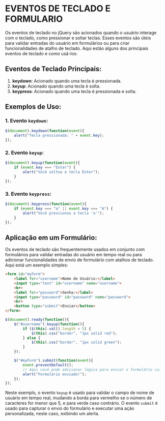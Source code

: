 # EVENTOS DE TECLADO E FORMULARIO
Os eventos de teclado no jQuery são acionados quando o usuário interage com o teclado, como pressionar e soltar teclas. Esses eventos são úteis para validar entradas do usuário em formulários ou para criar funcionalidades de atalho de teclado. Aqui estão alguns dos principais eventos de teclado e como usá-los:

## Eventos de Teclado Principais:
1. **keydown**: Acionado quando uma tecla é pressionada.
2. **keyup**: Acionado quando uma tecla é solta.
3. **keypress**: Acionado quando uma tecla é pressionada e solta.

## Exemplos de Uso:
### 1. Evento `keydown`:
```javascript
$(document).keydown(function(event){
    alert("Tecla pressionada: " + event.key);
});
```

### 2. Evento `keyup`:
```javascript
$(document).keyup(function(event){
    if (event.key === "Enter") {
        alert("Você soltou a tecla Enter");
    }
});
```

### 3. Evento `keypress`:
```javascript
$(document).keypress(function(event){
    if (event.key === "a" || event.key === "A") {
        alert("Você pressionou a tecla 'a'");
    }
});
```

## Aplicação em um Formulário:
Os eventos de teclado são frequentemente usados em conjunto com formulários para validar entradas do usuário em tempo real ou para adicionar funcionalidades de envio de formulário com atalhos de teclado. Aqui está um exemplo simples:

```html
<form id="myForm">
    <label for="username">Nome de Usuário:</label>
    <input type="text" id="username" name="username">
    <br>
    <label for="password">Senha:</label>
    <input type="password" id="password" name="password">
    <br>
    <button type="submit">Enviar</button>
</form>
```

```javascript
$(document).ready(function(){
    $("#username").keyup(function(){
        if ($(this).val().length < 5) {
            $(this).css("border", "1px solid red");
        } else {
            $(this).css("border", "1px solid green");
        }
    });

    $("#myForm").submit(function(event){
        event.preventDefault();
        // Aqui você pode adicionar lógica para enviar o formulário via AJAX ou fazer outras operações.
        alert("Formulário enviado!");
    });
});
```

Neste exemplo, o evento `keyup` é usado para validar o campo de nome de usuário em tempo real, mudando a borda para vermelho se o número de caracteres for menor que 5, e para verde caso contrário. O evento `submit` é usado para capturar o envio do formulário e executar uma ação personalizada, neste caso, exibindo um alerta.